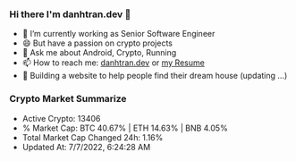 ### Hi there I'm danhtran.dev 👋

- 🔭 I’m currently working as Senior Software Engineer
- 😄 But have a passion on crypto projects
- 💬 Ask me about Android, Crypto, Running 
- 📫 How to reach me: <a href="https://danhtran.dev" target="_blank">danhtran.dev</a> or <a href="Developer-Resume.pdf" target="_blank">my Resume</a>
- 🌱 Building a website to help people find their dream house (updating ...)

### Crypto Market Summarize
- Active Crypto: 13406
- % Market Cap: BTC 40.67% | ETH 14.63% | BNB 4.05%
- Total Market Cap Changed 24h: 1.16%
- Updated At: 7/7/2022, 6:24:28 AM
